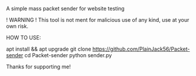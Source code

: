 A simple mass packet sender for website testing

! WARNING !
This tool is not ment for malicious use of any kind, use at your own risk.


HOW TO USE:

apt install && apt upgrade
git clone https://github.com/PlainJack56/Packet-sender
cd Packet-sender
python sender.py



Thanks for supporting me!
